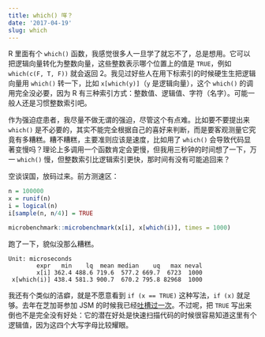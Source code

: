 ```yaml
---
title: which() 咩？
date: '2017-04-19'
slug: which
---
```


R 里面有个 `which()` 函数，我感觉很多人一旦学了就忘不了，总是想用。它可以把逻辑向量转化为整数向量，这些整数表示哪个位置上的值是 `TRUE`，例如 `which(c(F, T, F))` 就会返回 2。我见过好些人在用下标索引的时候硬生生把逻辑向量用 `which()` 转一下，比如 `x[which(y)]`（`y` 是逻辑向量），这个 `which()` 的调用完全没必要，因为 R 有三种索引方式：整数值、逻辑值、字符（名字）。可能一般人还是习惯整数索引吧。

作为强迫症患者，我尽量不做无谓的强迫，尽管这个有点难。比如要不要提出来 `which()` 是不必要的，其实不能完全根据自己的喜好来判断，而是要客观测量它究竟有多糟糕。糟不糟糕，主要准则应该是速度，比如用了 `which()` 会导致代码显著变慢吗？理论上多调用一个函数肯定会更慢，但我用三秒钟的时间想了一下，万一 `which()` 慢，但整数索引比逻辑索引更快，那时间有没有可能追回来？

空谈误国，放码过来。前方测速区：

```r
n = 100000
x = runif(n)
i = logical(n)
i[sample(n, n/4)] = TRUE

microbenchmark::microbenchmark(x[i], x[which(i)], times = 1000)
```

跑了一下，貌似没那么糟糕。

```
Unit: microseconds
        expr   min    lq  mean median    uq   max neval
        x[i] 362.4 488.6 719.6  577.2 669.7  6723  1000
 x[which(i)] 438.4 581.3 900.7  670.2 795.8 82968  1000
```

我还有个类似的洁癖，就是不愿意看到 `if (x == TRUE)` 这种写法，`if (x)` 就足够。去年在芝加哥参加 JSM 的时候我已经[吐槽过一次](https://twitter.com/xieyihui/status/759863505357012996)。不过呢，把 `TRUE` 写出来倒也不是完全没有好处：它的潜在好处是快速扫描代码的时候很容易知道这里有个逻辑值，因为这四个大写字母比较耀眼。
